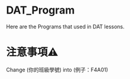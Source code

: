 # DAT_Program
Here are the Programs that used in DAT lessons.

# 注意事項⚠️
Change (你的班級學號) into (例子：F4A01)
